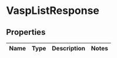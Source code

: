 

# VaspListResponse


## Properties

| Name | Type | Description | Notes |
|------------ | ------------- | ------------- | -------------|



